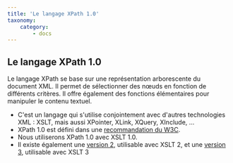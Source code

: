 ```yaml
---
title: 'Le langage XPath 1.0'
taxonomy:
    category:
        - docs
---
```


## Le langage XPath 1.0

Le langage XPath se base sur une représentation arborescente du document XML. Il permet de sélectionner des nœuds en fonction de différents critères. Il offre également des fonctions élémentaires pour manipuler le contenu textuel.

* C'est un langage qui s'utilise conjointement avec d'autres technologies XML : XSLT, mais aussi XPointer, XLink, XQuery, XInclude, ...
* XPath 1.0 est défini dans une [recommandation du W3C]( https://www.w3.org/TR/1999/REC-xpath-19991116/).
* Nous utiliserons XPath 1.0 avec XSLT 1.0.
* Il existe également une [version 2](https://www.w3.org/TR/xpath20/), utilisable avec XSLT 2, et une [version 3](https://www.w3.org/TR/xpath-3/), utilisable avec XSLT 3
